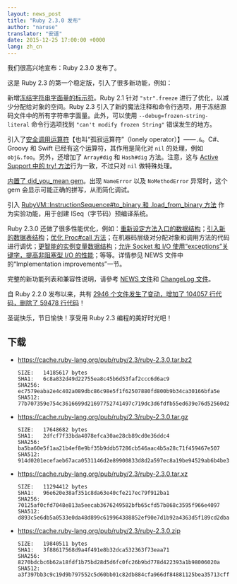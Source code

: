 ```yaml
---
layout: news_post
title: "Ruby 2.3.0 发布"
author: "naruse"
translator: "安道"
date: 2015-12-25 17:00:00 +0000
lang: zh_cn
---
```


我们很高兴地宣布：Ruby 2.3.0 发布了。

这是 Ruby 2.3 的第一个稳定版，引入了很多新功能，例如：

新增[冻结字符串字面量的标示符](https://bugs.ruby-lang.org/issues/11473)。Ruby 2.1 针对 `"str".freeze` 进行了优化，以减少分配给对象的空间。Ruby 2.3 引入了新的魔法注释和命令行选项，用于冻结源码文件中的所有字符串字面量。此外，可以使用 `--debug=frozen-string-literal` 命令行选项找到 `"can't modify frozen String"` 错误发生的地方。

引入了[安全调用运算符](https://bugs.ruby-lang.org/issues/11537)【也叫“孤寂运算符”（lonely operator）】——`.&`。C#、Groovy 和 Swift 已经有这个运算符，其作用是简化对 `nil` 的处理，例如 `obj&.foo`。另外，还增加了 `Array#dig` 和 `Hash#dig` 方法。注意，这与 [Active Support 中的 try! 方法](http://api.rubyonrails.org/v4.2.5/classes/Object.html#method-i-try-21)行为一致，不过只对 `nil` 做特殊处理。

[内置了 did_you_mean gem](https://bugs.ruby-lang.org/issues/11252)。出现 `NameError` 以及 `NoMethodError` 异常时，这个 gem 会显示可能正确的拼写，从而简化调试。

引入 [RubyVM::InstructionSequence#to_binary 和 .load_from_binary 方法](https://bugs.ruby-lang.org/issues/11788) 作为实验功能，用于创建 ISeq（字节码）预编译系统。

Ruby 2.3.0 还做了很多性能优化，例如：[重新设定方法入口的数据结构](https://bugs.ruby-lang.org/issues/11278)；[引入新的数据表结构](https://bugs.ruby-lang.org/issues/11420)；[优化 Proc#call 方法](https://bugs.ruby-lang.org/issues/11569)；在机器码层级对分配对象和调用方法的代码进行调优；[更智能的实例变量数据结构](https://bugs.ruby-lang.org/issues/11170)；[允许 Socket 和 I/O 使用“exceptions”关键字，提高非阻塞型 I/O 的性能](https://bugs.ruby-lang.org/issues/11229)；等等。详情参见 NEWS 文件中的“Implementation improvements”一节。

完整的新功能列表和兼容性说明，请參考 [NEWS 文件](https://github.com/ruby/ruby/blob/v2_3_0/NEWS)和 [ChangeLog 文件](https://github.com/ruby/ruby/blob/v2_3_0/ChangeLog)。

自 Ruby 2.2.0 发布以来，共有 [2946 个文件发生了变动，增加了 104057 行代码，删除了 59478 行代码](https://github.com/ruby/ruby/compare/v2_2_0...v2_3_0)！

圣诞快乐，节日愉快！享受用 Ruby 2.3 编程的美好时光吧！

## 下载

* <https://cache.ruby-lang.org/pub/ruby/2.3/ruby-2.3.0.tar.bz2>

      SIZE:   14185617 bytes
      SHA1:   6c8a832d49d22755ea8c45b6d53faf2ccc6d6ac9
      SHA256: ec7579eaba2e4c402a089dbc86c98e5f1f62507880fd800b9b34ca30166bfa5e
      SHA512: 77b707359e754c3616699d21697752741497c719dc3d6fdfb55ed639e76d52560d293ae54cbe5c63be78dc73fbe60f1b8615d704d017bdfe1994aa9747d26a6c

* <https://cache.ruby-lang.org/pub/ruby/2.3/ruby-2.3.0.tar.gz>

      SIZE:   17648682 bytes
      SHA1:   2dfcf7f33bda4078efca30ae28cb89cd0e36ddc4
      SHA256: ba5ba60e5f1aa21b4ef8e9bf35b9ddb57286cb546aac4b5a28c71f459467e507
      SHA512: 914d0201ecefaeb67aca0531146d2e89900833d8d2a597ec8a19be94529ab6b4be367f9b0cee2868b407288896cc14b64d96150223cac0aef8aafc46fc3dd7cc

* <https://cache.ruby-lang.org/pub/ruby/2.3/ruby-2.3.0.tar.xz>

      SIZE:   11294412 bytes
      SHA1:   96e620e38af351c8da63e40cfe217ec79f912ba1
      SHA256: 70125af0cfd7048e813a5eecab3676249582bfb65cfd57b868c3595f966e4097
      SHA512: d893c5e6db5a0533e0da48d899c619964388852ef90e7d1b92a4363d5f189cd2dba32a009581f62b9f42a8e6027975fc3c18b64faf356f5e3ac43a8d69ec5327

* <https://cache.ruby-lang.org/pub/ruby/2.3/ruby-2.3.0.zip>

      SIZE:   19840511 bytes
      SHA1:   3f88617568d9a4f491e8b32dca532363f73eaa71
      SHA256: 8270bdcbc6b62a18fdf1b75bd28d5d6fc0fc26b9bd778d422393a1b98006020a
      SHA512: a3f397bb3c9c19d9b797552c5d60bb01c82db884cfa966df84881125bea35713cffd99f88fb86b271bae72d9cfb09ad9b33838cffcf6365c091459479914fdef

